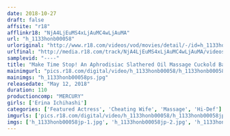 ```yaml
---
date: 2018-10-27
draft: false
affsite: "r18"
afflinkr18: "NjA4LjEuMS4xLjAuMC4wLjAuMA"
url: "h_1133honb00058"
urloriginal: "http://www.r18.com/videos/vod/movies/detail/-/id=h_1133honb00058"
urlfinal: "http://media.r18.com/track/NjA4LjEuMS4xLjAuMC4wLjAuMA/videos/vod/movies/detail/-/id=h_1133honb00058"
samplevid: "----"
title: "Make Time Stop! An Aphrodisiac Slathered Oil Massage Cuckold Back Breaking Fuck Personal Film Shoot Edition Erina Ichihashi"
mainimgurl: "pics.r18.com/digital/video/h_1133honb00058/h_1133honb00058ps.jpg"
mainimgs: "h_1133honb00058ps.jpg"
releasedate: "May 12, 2018"
duration: 110
productioncomp: "MERCURY"
girls: ['Erina Ichihashi']
categories: ['Featured Actress', 'Cheating Wife', 'Massage', 'Hi-Def']
imgurls: ['pics.r18.com/digital/video/h_1133honb00058/h_1133honb00058jp-1.jpg', 'pics.r18.com/digital/video/h_1133honb00058/h_1133honb00058jp-2.jpg', 'pics.r18.com/digital/video/h_1133honb00058/h_1133honb00058jp-3.jpg', 'pics.r18.com/digital/video/h_1133honb00058/h_1133honb00058jp-4.jpg', 'pics.r18.com/digital/video/h_1133honb00058/h_1133honb00058jp-5.jpg', 'pics.r18.com/digital/video/h_1133honb00058/h_1133honb00058jp-6.jpg', 'pics.r18.com/digital/video/h_1133honb00058/h_1133honb00058jp-7.jpg', 'pics.r18.com/digital/video/h_1133honb00058/h_1133honb00058jp-8.jpg', 'pics.r18.com/digital/video/h_1133honb00058/h_1133honb00058jp-9.jpg', 'pics.r18.com/digital/video/h_1133honb00058/h_1133honb00058jp-10.jpg', 'pics.r18.com/digital/video/h_1133honb00058/h_1133honb00058jp-11.jpg', 'pics.r18.com/digital/video/h_1133honb00058/h_1133honb00058jp-12.jpg', 'pics.r18.com/digital/video/h_1133honb00058/h_1133honb00058jp-13.jpg', 'pics.r18.com/digital/video/h_1133honb00058/h_1133honb00058jp-14.jpg', 'pics.r18.com/digital/video/h_1133honb00058/h_1133honb00058jp-15.jpg', 'pics.r18.com/digital/video/h_1133honb00058/h_1133honb00058jp-16.jpg', 'pics.r18.com/digital/video/h_1133honb00058/h_1133honb00058jp-17.jpg', 'pics.r18.com/digital/video/h_1133honb00058/h_1133honb00058jp-18.jpg', 'pics.r18.com/digital/video/h_1133honb00058/h_1133honb00058jp-19.jpg', 'pics.r18.com/digital/video/h_1133honb00058/h_1133honb00058jp-20.jpg']
imgs: ['h_1133honb00058jp-1.jpg', 'h_1133honb00058jp-2.jpg', 'h_1133honb00058jp-3.jpg', 'h_1133honb00058jp-4.jpg', 'h_1133honb00058jp-5.jpg', 'h_1133honb00058jp-6.jpg', 'h_1133honb00058jp-7.jpg', 'h_1133honb00058jp-8.jpg', 'h_1133honb00058jp-9.jpg', 'h_1133honb00058jp-10.jpg', 'h_1133honb00058jp-11.jpg', 'h_1133honb00058jp-12.jpg', 'h_1133honb00058jp-13.jpg', 'h_1133honb00058jp-14.jpg', 'h_1133honb00058jp-15.jpg', 'h_1133honb00058jp-16.jpg', 'h_1133honb00058jp-17.jpg', 'h_1133honb00058jp-18.jpg', 'h_1133honb00058jp-19.jpg', 'h_1133honb00058jp-20.jpg']
---
```

